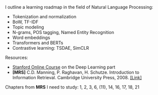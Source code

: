 I outline a learning roadmap in the field of Natural Language Processing:

- Tokenization and normalization
- BoW, TF-IDF
- Topic modeling
- N-grams, POS tagging, Named Entity Recognition
- Word embeddings
- Transformers and BERTs
- Contrastive learning: TSDAE, SimCLR

Resources:
- [Stanford Online Course](https://www.youtube.com/playlist?list=PLoROMvodv4rMFqRtEuo6SGjY4XbRIVRd4) on the Deep Learning part
- **[MRS]** C.D. Manning, P. Raghavan, H. Schutze. Introduction to Information Retrieval. Cambridge University Press, 2008. [[Link]](https://nlp.stanford.edu/IR-book/pdf/irbookonlinereading.pdf)

Chapters from **MRS** I need to study: 1, 2, 3, 6, (11), 14, 16, 17, 18, 21
